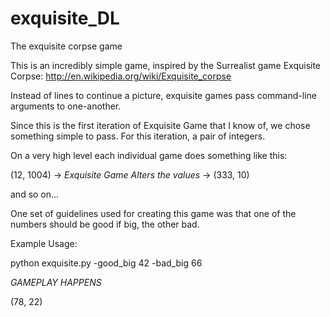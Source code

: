 # exquisite_DL
The exquisite corpse game 

This is an incredibly simple game, inspired by the Surrealist game Exquisite Corpse:
http://en.wikipedia.org/wiki/Exquisite_corpse

Instead of lines to continue a picture, exquisite games pass command-line arguments to one-another.

Since this is the first iteration of Exquisite Game that I know of, we chose something simple to pass.
For this iteration, a pair of integers.

On a very high level each individual game does something like this:

(12, 1004) -> *Exquisite Game Alters the values* -> (333, 10)

and so on...

One set of guidelines used for creating this game was that one of the numbers should be good if big, the other bad.

Example Usage:

python exquisite.py -good_big 42 -bad_big 66

*GAMEPLAY HAPPENS*

(78, 22)
